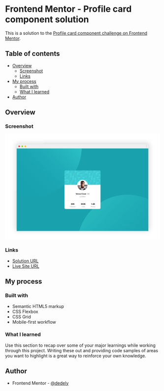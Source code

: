 # Frontend Mentor - Profile card component solution

This is a solution to the [Profile card component challenge on Frontend Mentor](https://www.frontendmentor.io/challenges/profile-card-component-cfArpWshJ).
## Table of contents

- [Overview](#overview)
  - [Screenshot](#screenshot)
  - [Links](#links)
- [My process](#my-process)
  - [Built with](#built-with)
  - [What I learned](#what-i-learned)
- [Author](#author)


## Overview

### Screenshot
![](./images/screenshot.png)

### Links

- [Solution URL](https://github.com/dedely/profile-card)
- [Live Site URL](https://profile-card.dedely.dev)

## My process

### Built with

- Semantic HTML5 markup
- CSS Flexbox
- CSS Grid
- Mobile-first workflow

### What I learned

Use this section to recap over some of your major learnings while working through this project. Writing these out and providing code samples of areas you want to highlight is a great way to reinforce your own knowledge.


## Author

- Frontend Mentor - [@dedely](https://www.frontendmentor.io/profile/dedely)
